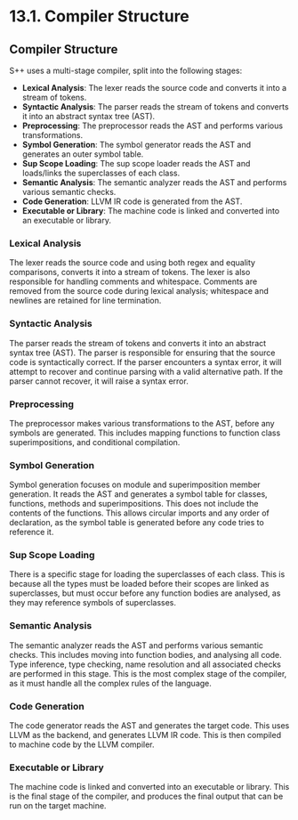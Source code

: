 # 13.1. Compiler Structure

<primary-label ref="header-label"/>

<secondary-label ref="doc-wip"/>

## Compiler Structure

S++ uses a multi-stage compiler, split into the following stages:
- **Lexical Analysis**: The lexer reads the source code and converts it into a stream of tokens.
- **Syntactic Analysis**: The parser reads the stream of tokens and converts it into an abstract syntax tree (AST).
- **Preprocessing**: The preprocessor reads the AST and performs various transformations.
- **Symbol Generation**: The symbol generator reads the AST and generates an outer symbol table.
- **Sup Scope Loading**: The sup scope loader reads the AST and loads/links the superclasses of each class.
- **Semantic Analysis**: The semantic analyzer reads the AST and performs various semantic checks.
- **Code Generation**: LLVM IR code is generated from the AST.
- **Executable or Library**:  The machine code is linked and converted into an executable or library.

### Lexical Analysis

The lexer reads the source code and using both regex and equality comparisons, converts it into a stream of tokens. The
lexer is also responsible for handling comments and whitespace. Comments are removed from the source code during lexical
analysis; whitespace and newlines are retained for line termination.

### Syntactic Analysis

The parser reads the stream of tokens and converts it into an abstract syntax tree (AST). The parser is responsible for
ensuring that the source code is syntactically correct. If the parser encounters a syntax error, it will attempt to
recover and continue parsing with a valid alternative path. If the parser cannot recover, it will raise a syntax error.

### Preprocessing

The preprocessor makes various transformations to the AST, before any symbols are generated. This includes mapping
functions to function class superimpositions, and conditional compilation.

### Symbol Generation

Symbol generation focuses on module and superimposition member generation. It reads the AST and generates a symbol table
for classes, functions, methods and superimpositions. This does not include the contents of the functions. This allows
circular imports and any order of declaration, as the symbol table is generated before any code tries to reference it.

### Sup Scope Loading

There is a specific stage for loading the superclasses of each class. This is because all the types must be loaded
before their scopes are linked as superclasses, but must occur before any function bodies are analysed, as they may
reference symbols of superclasses.

### Semantic Analysis

The semantic analyzer reads the AST and performs various semantic checks. This includes moving into function bodies, and
analysing all code. Type inference, type checking, name resolution and all associated checks are performed in this
stage. This is the most complex stage of the compiler, as it must handle all the complex rules of the language.

### Code Generation

The code generator reads the AST and generates the target code. This uses LLVM as the backend, and generates LLVM IR
code. This is then compiled to machine code by the LLVM compiler.

### Executable or Library

The machine code is linked and converted into an executable or library. This is the final stage of the compiler, and
produces the final output that can be run on the target machine.
